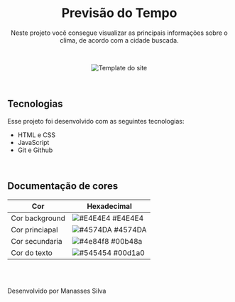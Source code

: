 <h1 align="center"> Previsão do Tempo </h1>

<p align="center">
    Neste projeto você consegue visualizar as principais informações sobre o clima, de acordo com a cidade buscada. 
</p>

<br>

<p align="center">
    <img src="https://i.postimg.cc/NMYLh7y4/template-previsao-do-tempo.png" alt="Template do site"> 
</p>

<br>

## Tecnologias

Esse projeto foi desenvolvido com as seguintes tecnologias:

- HTML e CSS
- JavaScript 
- Git e Github 

<br>

## Documentação de cores

| Cor               | Hexadecimal                                                |
| ----------------- | ---------------------------------------------------------------- |
| Cor background    | ![#E4E4E4](https://via.placeholder.com/10/E4E4E4?text=+) #E4E4E4 |
| Cor princiapal    | ![#4574DA](https://via.placeholder.com/10/4574DA?text=+) #4574DA |
| Cor secundaria    | ![#4e84f8](https://via.placeholder.com/10/4e84f8?text=+) #00b48a |
| Cor do texto      | ![#545454](https://via.placeholder.com/10/545454?text=+) #00d1a0 |

<br>

## 

Desenvolvido por Manasses Silva